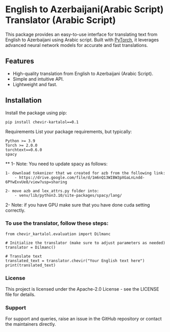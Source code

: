 # English to Azerbaijani(Arabic Script) Translator (Arabic Script)

This package provides an easy-to-use interface for translating text from English to Azerbaijani using Arabic script. Built with [PyTorch](https://pytorch.org/), it leverages advanced neural network models for accurate and fast translations.

## Features

- High-quality translation from English to Azerbaijani (Arabic Script).
- Simple and intuitive API.
- Lightweight and fast.

## Installation

Install the package using pip:

    pip install chevir-kartalol==0.1

Requirements
List your package requirements, but typically:

    Python >= 3.9
    Torch >= 2.0.0
    torchtext==0.6.0
    spacy

** 1- Note: You need to update spacy as follows:

    1- download tokenizer that we created for azb from the following link:
        - https://drive.google.com/file/d/1m6nQ13WIBW3pXGaLnLndd-6PYwExvUe8/view?usp=sharing
    
    2- move azb and lex_attrs.py folder into:
        - venv/lib/python3.10/site-packages/spacy/lang/

2- Note: if you have GPU make sure that you have done cuda setting correctly.


### To use the translator, follow these steps:

    from chevir_kartalol.evaluation import Dilmanc

    # Initialize the translator (make sure to adjust parameters as needed)
    translator = Dilmanc()

    # Translate text
    translated_text = translator.chevir("Your English text here")
    print(translated_text)



### License


This project is licensed under the Apache-2.0 License - see the LICENSE file for details.

### Support
For support and queries, raise an issue in the GitHub repository or contact the maintainers directly.